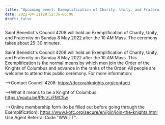 ```yaml
---
title: "Upcoming event: Exemplification of Charity, Unity, and Fraternity on 8 May 2022"
date: 2022-04-11T20:52:36-05:00
draft: false
---
```

Saint Benedict's Council 4208 will hold an Exemplification of Charity, Unity, and Fraternity on Sunday 8 May 2022 after the 10 AM Mass. The ceremony takes about 25-30 minutes.
<!--more-->
Saint Benedict's Council 4208 will hold an Exemplification of Charity, Unity, and Fraternity on Sunday 8 May 2022 after the 10 AM Mass. This Exemplification is the normal means by which men join the Order of the Knights of Columbus and advance in the ranks of the Order. All people are welcome to attend this public ceremony. For more information:

-->Contact Council 4208: https://decorahknights.org/contact/

-->What it means to be a Knight of Columbus: https://youtu.be/PhrzLrFMC5w

-->Online membership form (to be filled out before going through the Exemplification): https://www.kofc.org/secure/en/join/join-the-knights.html Use Agent Referral Code "WWITT".